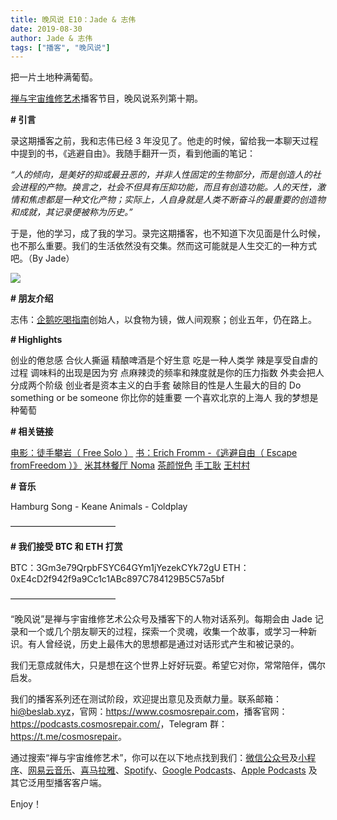 ```yaml
---
title: 晚风说 E10：Jade & 志伟
date: 2019-08-30
author: Jade & 志伟
tags: ["播客", "晚风说"]
---
```


把一片土地种满葡萄。

<!--more-->

[禅与宇宙维修艺术](https://www.cosmosrepair.com)播客节目，晚风说系列第十期。

**# 引言**

录这期播客之前，我和志伟已经 3 年没见了。他走的时候，留给我一本聊天过程中提到的书，《逃避自由》。我随手翻开一页，看到他画的笔记：

*“人的倾向，是美好的抑或最丑恶的，并非人性固定的生物部分，而是创造人的社会进程的产物。换言之，社会不但具有压抑功能，而且有创造功能。人的天性，激情和焦虑都是一种文化产物；实际上，人自身就是人类不断奋斗的最重要的创造物和成就，其记录便被称为历史。”*

于是，他的学习，成了我的学习。录完这期播客，也不知道下次见面是什么时候，也不那么重要。我们的生活依然没有交集。然而这可能就是人生交汇的一种方式吧。（By Jade）

![](https://tva1.sinaimg.cn/large/006y8mN6ly1g6hifzqbmcj31980u0x6r.jpg)

**# 朋友介绍**

志伟：[企鹅吃喝指南](https://www.weibo.com/qiechihe)创始人，以食物为镜，做人间观察；创业五年，仍在路上。 

**# Highlights**

创业的倦怠感
合伙人撕逼
精酿啤酒是个好生意
吃是一种人类学
辣是享受自虐的过程
调味料的出现是因为穷
点麻辣烫的频率和辣度就是你的压力指数
外卖会把人分成两个阶级
创业者是资本主义的白手套
破除目的性是人生最大的目的
Do something or be someone
你比你的娃重要
一个喜欢北京的上海人
我的梦想是种葡萄

**# 相关链接**

[电影：徒手攀岩（ Free Solo ）](https://movie.douban.com/subject/30167509/)
[书：Erich Fromm -《逃避自由（ Escape fromFreedom ）》](https://book.douban.com/subject/26418475/)
[米其林餐厅 Noma](http://www.visitdenmark.cn/article-page/noma餐厅（哥本哈根）)
[茶颜悦色](https://www.weibo.com/u/3905458630)
[手工耿](https://weibo.com/u/3108949955)
[王村村](https://weibo.com/livefor)

**# 音乐** 

Hamburg Song - Keane
Animals - Coldplay

————————————

**# 我们接受 BTC 和 ETH 打赏**

BTC：3Gm3e79QrpbFSYC64GYm1jYezekCYk72gU
ETH：0xE4cD2f942f9a9Cc1c1ABc897C784129B5C57a5bf

————————————

“晚风说”是禅与宇宙维修艺术公众号及播客下的人物对话系列。每期会由 Jade 记录和一个或几个朋友聊天的过程，探索一个灵魂，收集一个故事，或学习一种新识。有人曾经说，历史上最伟大的思想都是通过对话形式产生和被记录的。

我们无意成就伟大，只是想在这个世界上好好玩耍。希望它对你，常常陪伴，偶尔启发。

我们的播客系列还在测试阶段，欢迎提出意见及贡献力量。联系邮箱：<hi@beslab.xyz>，官网：<https://www.cosmosrepair.com>，播客官网：<https://podcasts.cosmosrepair.com/>，Telegram 群：<https://t.me/cosmosrepair>。

通过搜索“禅与宇宙维修艺术”，你可以在以下地点找到我们：[微信公众号](https://cosmosrepair-1257028016.cos.ap-beijing.myqcloud.com/2019-08-04-qrcode_for_gh_9a7e409c3696_430.jpg)及[小程序](https://cosmosrepair-1257028016.cos.ap-beijing.myqcloud.com/2019-08-04-gh_ec0187a9be05_430.jpg)、[网易云音乐](https://music.163.com/#/djradio?id=793651380)、[喜马拉雅](https://www.ximalaya.com/zhubo/182662946/)、[Spotify](https://open.spotify.com/show/5SfJxMPMoqbGc2zG8ouiuD?si=QcavW9VXQiKTkTuBuWU8nA)、[Google Podcasts](https://podcasts.google.com/?feed=aHR0cHM6Ly9wb2RjYXN0cy5jb3Ntb3NyZXBhaXIuY29tL3Jzcw%3D%3D)、[Apple Podcasts](https://podcasts.apple.com/podcast/id1475254987) 及其它泛用型播客客户端。

Enjoy！